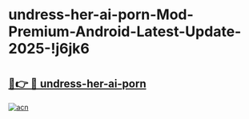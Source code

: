 # undress-her-ai-porn-Mod-Premium-Android-Latest-Update-2025-!j6jk6

# <h2><a href="https://eir1bh.esa.edu.pl?title=undress-her-ai-porn&ref=j6jk6">🔗👉 🔴 undress-her-ai-porn</a></h2>

[![acn](https://github.com/user-attachments/assets/0f9c940e-d8b0-45ae-aac7-cd30a18b3e1c)](https://eir1bh.esa.edu.pl?title=undress-her-ai-porn&ref=j6jk6)

